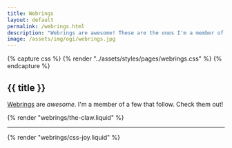 ```yaml
---
title: Webrings
layout: default
permalink: /webrings.html
description: "Webrings are awesome! These are the ones I'm a member of."
image: /assets/img/ogi/webrings.jpg
---
```

{% capture css %}
  {% render "../assets/styles/pages/webrings.css" %}
{% endcapture %}
<style>{{ css }}</style>
<h2
class="m-0 text-xl font-black leading-tight tracking-normal dark:text-white md:text-2xl mb-2"
>
{{ title }}
</h2>

[Webrings](https://en.wikipedia.org/wiki/Webring) are _awesome_. I'm a member of a few that follow. Check them out!

{% render "webrings/the-claw.liquid" %}
<hr />
{% render "webrings/css-joy.liquid" %}
